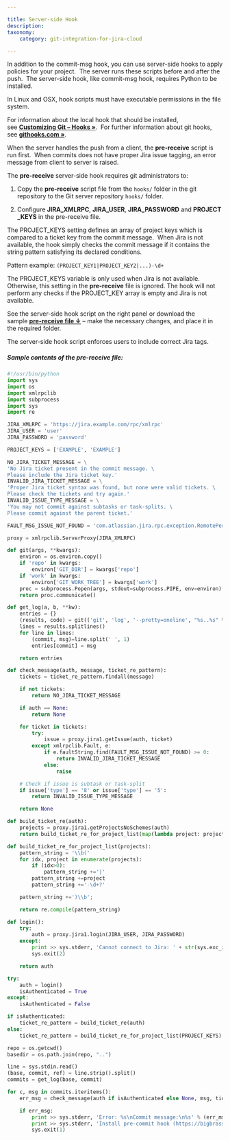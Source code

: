 ```yaml
---

title: Server-side Hook
description:
taxonomy:
    category: git-integration-for-jira-cloud

---
```

In addition to the commit-msg hook, you can use server-side hooks to apply policies for your project.  The server runs these scripts before and after the push.  The server-side hook, like commit-msg hook, requires Python to be installed.

In Linux and OSX, hook scripts must have executable permissions in the file system.

For information about the local hook that should be installed, see [**Customizing Git – Hooks »**](http://git-scm.com/book/ch7-3.html).  For further information about git hooks, see [**githooks.com »**](http://githooks.com/).

When the server handles the push from a client, the **pre-receive** script is run first.  When commits does not have proper Jira issue tagging, an error message from client to server is raised.

The **pre-receive** server-side hook requires git administrators to:

1.  Copy the **pre-receive** script file from the `hooks/` folder in the git repository to the Git server repository `hooks/` folder.

2.  Configure **JIRA\_XMLRPC**, **JIRA\_USER**, **JIRA\_PASSWORD** and **PROJECT\_KEYS** in the pre-receive file.


The PROJECT\_KEYS setting defines an array of project keys which is compared to a ticket key from the commit message.  When Jira is not available, the hook simply checks the commit message if it contains the string pattern satisfying its declared conditions.

Pattern example: `(PROJECT_KEY1|PROJECT_KEY2|...)-\d+`

The PROJECT\_KEYS variable is only used when Jira is not available. Otherwise, this setting in the **pre-receive** file is ignored. The hook will not perform any checks if the PROJECT\_KEY array is empty and Jira is not available.

See the server-side hook script on the right panel or download the sample [**pre-receive file ↓**](https://bigbrassband.com/files/pre-receive.zip) – make the necessary changes, and place it in the required folder.

The server-side hook script enforces users to include correct Jira tags.

##### **Sample contents of the pre-receive file:**

```py
#!/usr/bin/python
import sys
import os
import xmlrpclib
import subprocess
import sys
import re

JIRA_XMLRPC = 'https://jira.example.com/rpc/xmlrpc'
JIRA_USER = 'user'
JIRA_PASSWORD = 'password'

PROJECT_KEYS = ['EXAMPLE', 'EXAMPLE']

NO_JIRA_TICKET_MESSAGE = \
'No Jira ticket present in the commit message. \
Please include the Jira ticket key.'
INVALID_JIRA_TICKET_MESSAGE = \
'Proper Jira ticket syntax was found, but none were valid tickets. \
Please check the tickets and try again.'
INVALID_ISSUE_TYPE_MESSAGE = \
'You may not commit against subtasks or task-splits. \
Please commit against the parent ticket.'

FAULT_MSG_ISSUE_NOT_FOUND = 'com.atlassian.jira.rpc.exception.RemotePermissionException'

proxy = xmlrpclib.ServerProxy(JIRA_XMLRPC)

def git(args, **kwargs):
    environ = os.environ.copy()
    if 'repo' in kwargs:
        environ['GIT_DIR'] = kwargs['repo']
    if 'work' in kwargs:
        environ['GIT_WORK_TREE'] = kwargs['work']
    proc = subprocess.Popen(args, stdout=subprocess.PIPE, env=environ)
    return proc.communicate()

def get_log(a, b, **kw):
    entries = {}
    (results, code) = git(('git', 'log', '--pretty=oneline', "%s..%s" % (a, b)), **kw)
    lines = results.splitlines()
    for line in lines:
        (commit, msg)=line.split(' ', 1)
        entries[commit] = msg

    return entries

def check_message(auth, message, ticket_re_pattern):
    tickets = ticket_re_pattern.findall(message)

    if not tickets:
        return NO_JIRA_TICKET_MESSAGE

    if auth == None:
        return None

    for ticket in tickets:
        try:
            issue = proxy.jira1.getIssue(auth, ticket)
        except xmlrpclib.Fault, e:
            if e.faultString.find(FAULT_MSG_ISSUE_NOT_FOUND) >= 0:
                return INVALID_JIRA_TICKET_MESSAGE
            else:
                raise

    # Check if issue is subtask or task-split
    if issue['type'] == '8' or issue['type'] == '5':
        return INVALID_ISSUE_TYPE_MESSAGE

    return None

def build_ticket_re(auth):
    projects = proxy.jira1.getProjectsNoSchemes(auth)
    return build_ticket_re_for_project_list(map(lambda project: project['key'], projects));

def build_ticket_re_for_project_list(projects):
    pattern_string = '\\b('
    for idx, project in enumerate(projects):
        if (idx>0):
            pattern_string +='|'
        pattern_string +=project
        pattern_string +='-\d+?'

    pattern_string +=')\\b';

    return re.compile(pattern_string)

def login():
    try:
        auth = proxy.jira1.login(JIRA_USER, JIRA_PASSWORD)
    except:
        print >> sys.stderr, 'Cannot connect to Jira: ' + str(sys.exc_info()[1])
        sys.exit(2)

    return auth

try:
    auth = login()
    isAuthenticated = True
except:
    isAuthenticated = False

if isAuthenticated:
    ticket_re_pattern = build_ticket_re(auth)
else:
    ticket_re_pattern = build_ticket_re_for_project_list(PROJECT_KEYS);

repo = os.getcwd()
basedir = os.path.join(repo, "..")

line = sys.stdin.read()
(base, commit, ref) = line.strip().split()
commits = get_log(base, commit)

for c, msg in commits.iteritems():
    err_msg = check_message(auth if isAuthenticated else None, msg, ticket_re_pattern)

    if err_msg:
        print >> sys.stderr, 'Error: %s\nCommit message:\n%s' % (err_msg, msg)
        print >> sys.stderr, 'Install pre-commit hook (https://bigbrassband.com/api-doc.html#cmhook) to run this check at the commit time'
        sys.exit(1)
```